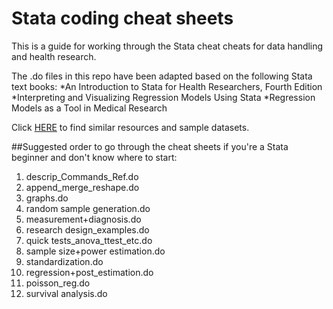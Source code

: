 # Stata coding cheat sheets

This is a guide for working through the Stata cheat cheats for data handling and health research.

The .do files in this repo have been adapted based on the following Stata text books:
*An Introduction to Stata for Health Researchers, Fourth Edition
*Interpreting and Visualizing Regression Models Using Stata
*Regression Models as a Tool in Medical Research

Click [HERE](https://www.stata.com/bookstore/biostatistics-epidemiology/) to find similar resources and sample datasets.

##Suggested order to go through the cheat sheets if you're a Stata beginner and don't know where to start:

1. descrip_Commands_Ref.do
2. append_merge_reshape.do
3. graphs.do
4. random sample generation.do
5. measurement+diagnosis.do
6. research design_examples.do
7. quick tests_anova_ttest_etc.do
8. sample size+power estimation.do
9. standardization.do
10. regression+post_estimation.do
11. poisson_reg.do
12. survival analysis.do
